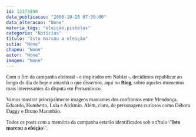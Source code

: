 ```yaml
---
id: 12373890
data_publicacao: "2006-10-28 07:30:00"
data_alteracao: "None"
materia_tags: "eleição,pistolas"
categoria: "Notícias"
titulo: "Isto marcou a eleição"
sutia: "None"
chapeu: "None"
autor: "None"
imagem: "None"
---
```

<p><P><FONT face=Verdana>Com o fim da campanha eleitoral - e inspirados em Noblat -, decidimos republicar ao longo do dia de hoje e amanhã&nbsp;o que dissemos, aqui no <STRONG>Blog</STRONG>,&nbsp;sobre aqueles&nbsp;momentos mais interessantes da disputa em Pernambuco.</FONT></P></p>
<p><P><FONT face=Verdana>Vamos mostrar principalmente imagens marcantes dos confrontos entre Mendonça, Eduardo, Humberto, Lula e Alckmin. Além, claro, de personagens&nbsp;curiosos como Débora Daggy e Bruno Maranhão.</FONT></P></p>
<p><P><FONT face=Verdana>Todos os posts com a memória da campanha estarão identificados sob o t?tulo \"<STRONG>Isto marcou a eleição</STRONG>\".</FONT></P> </p>
